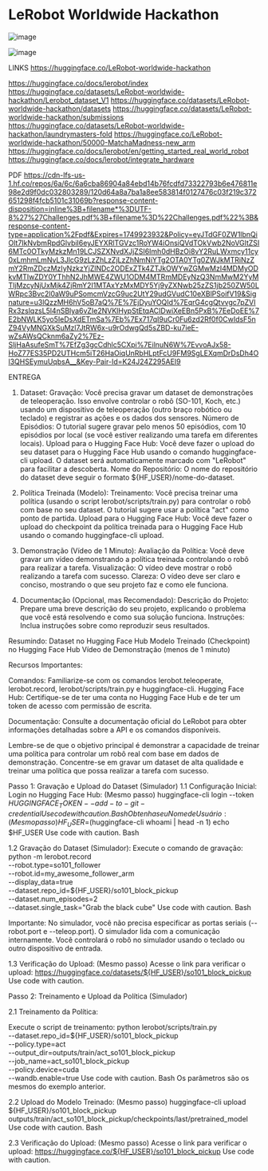 # LeRobot Worldwide Hackathon
![image](https://github.com/user-attachments/assets/8a39b401-5670-45e7-8072-bb5e5935b9d5)

![image](https://github.com/user-attachments/assets/de501d45-9256-484f-992b-fa4118b8c2be)

LINKS
https://huggingface.co/LeRobot-worldwide-hackathon


https://huggingface.co/docs/lerobot/index
https://huggingface.co/datasets/LeRobot-worldwide-hackathon/Lerobot_dataset_V1
https://huggingface.co/datasets/LeRobot-worldwide-hackathon/datasets
https://huggingface.co/datasets/LeRobot-worldwide-hackathon/submissions
https://huggingface.co/datasets/LeRobot-worldwide-hackathon/laundrymasters-fold
https://huggingface.co/LeRobot-worldwide-hackathon/50000-MatchaMadness-new_arm
https://huggingface.co/docs/lerobot/en/getting_started_real_world_robot
https://huggingface.co/docs/lerobot/integrate_hardware

PDF
https://cdn-lfs-us-1.hf.co/repos/6a/6c/6a6cba86904a84ebd14b76fcdfd73322793b6e476811e98e2d9f0dc032803289/120d64a8a7ba1a8ee583814f0127476c03f219c372651298f4fcb5101c31069b?response-content-disposition=inline%3B+filename*%3DUTF-8%27%27Challenges.pdf%3B+filename%3D%22Challenges.pdf%22%3B&response-content-type=application%2Fpdf&Expires=1749923932&Policy=eyJTdGF0ZW1lbnQiOlt7IkNvbmRpdGlvbiI6eyJEYXRlTGVzc1RoYW4iOnsiQVdTOkVwb2NoVGltZSI6MTc0OTkyMzkzMn19LCJSZXNvdXJjZSI6Imh0dHBzOi8vY2RuLWxmcy11cy0xLmhmLmNvL3JlcG9zLzZhLzZjLzZhNmNiYTg2OTA0YTg0ZWJkMTRiNzZmY2RmZDczMzIyNzkzYjZlNDc2ODExZTk4ZTJkOWYwZGMwMzI4MDMyODkvMTIwZDY0YThhN2JhMWE4ZWU1ODM4MTRmMDEyNzQ3NmMwM2YyMTljMzcyNjUxMjk4ZjRmY2I1MTAxYzMxMDY5Yj9yZXNwb25zZS1jb250ZW50LWRpc3Bvc2l0aW9uPSomcmVzcG9uc2UtY29udGVudC10eXBlPSoifV19&Signature=u3lQzzMH6hV5oB7aQ%7E%7EjDyuYOQId%7EqrG4cgQtvvgc7pZVIRx3zslqzsL5l4nSBlya6vZIe2NVKlHypStEtqACIDwiXeEBn5PxB%7EeDoEE%7E2bNWLK5yo5IeDsXdETmSa%7Eb%7Ex717qI9uCr0Fu6zd2Rf0f0CwIdsF5nZ94VyMNGXkSuMzl7JtRW6x-u9rOdwgQd5sZBD-ku7ieE-wZsAWsQCknm6aZy2%7Ez-SljHaAsufeSmT%7EfZg3gcCdhlc5CXpi%7EilnuN6W%7EvvoAJx58-HoZ77ES35PD2UTHcm5iT26HaOiqUnRbHLptFcU9FM9SgLEXqmDrDsDh4Ol3QHSEymuUqbsA__&Key-Pair-Id=K24J24Z295AEI9

ENTREGA

1. Dataset:
Gravação: Você precisa gravar um dataset de demonstrações de teleoperação. Isso envolve controlar o robô (SO-101, Koch, etc.) usando um dispositivo de teleoperação (outro braço robótico ou teclado) e registrar as ações e os dados dos sensores.
Número de Episódios: O tutorial sugere gravar pelo menos 50 episódios, com 10 episódios por local (se você estiver realizando uma tarefa em diferentes locais).
Upload para o Hugging Face Hub: Você deve fazer o upload do seu dataset para o Hugging Face Hub usando o comando huggingface-cli upload. O dataset será automaticamente marcado com "LeRobot" para facilitar a descoberta.
Nome do Repositório: O nome do repositório do dataset deve seguir o formato ${HF_USER}/nome-do-dataset.

2. Política Treinada (Modelo):
Treinamento: Você precisa treinar uma política (usando o script lerobot/scripts/train.py) para controlar o robô com base no seu dataset. O tutorial sugere usar a política "act" como ponto de partida.
Upload para o Hugging Face Hub: Você deve fazer o upload do checkpoint da política treinada para o Hugging Face Hub usando o comando huggingface-cli upload.

3. Demonstração (Vídeo de 1 Minuto):
Avaliação da Política: Você deve gravar um vídeo demonstrando a política treinada controlando o robô para realizar a tarefa.
Visualização: O vídeo deve mostrar o robô realizando a tarefa com sucesso.
Clareza: O vídeo deve ser claro e conciso, mostrando o que seu projeto faz e como ele funciona.

4. Documentação (Opcional, mas Recomendado):
Descrição do Projeto: Prepare uma breve descrição do seu projeto, explicando o problema que você está resolvendo e como sua solução funciona.
Instruções: Inclua instruções sobre como reproduzir seus resultados.


Resumindo:
Dataset no Hugging Face Hub
Modelo Treinado (Checkpoint) no Hugging Face Hub
Vídeo de Demonstração (menos de 1 minuto)

Recursos Importantes:

Comandos: Familiarize-se com os comandos lerobot.teleoperate, lerobot.record, lerobot/scripts/train.py e huggingface-cli.
Hugging Face Hub: Certifique-se de ter uma conta no Hugging Face Hub e de ter um token de acesso com permissão de escrita.

Documentação: Consulte a documentação oficial do LeRobot para obter informações detalhadas sobre a API e os comandos disponíveis.

Lembre-se de que o objetivo principal é demonstrar a capacidade de treinar uma política para controlar um robô real com base em dados de demonstração. Concentre-se em gravar um dataset de alta qualidade e treinar uma política que possa realizar a tarefa com sucesso.

Passo 1: Gravação e Upload do Dataset (Simulador)
1.1 Configuração Inicial:
Login no Hugging Face Hub: (Mesmo passo)
huggingface-cli login --token ${HUGGINGFACE_TOKEN} --add-to-git-credential
Use code with caution.
Bash
Obtenha seu Nome de Usuário: (Mesmo passo)
HF_USER=$(huggingface-cli whoami | head -n 1)
echo $HF_USER
Use code with caution.
Bash

1.2 Gravação do Dataset (Simulador):
Execute o comando de gravação:
python -m lerobot.record \
    --robot.type=so101_follower \
    --robot.id=my_awesome_follower_arm \
    --display_data=true \
    --dataset.repo_id=${HF_USER}/so101_block_pickup \
    --dataset.num_episodes=2 \
    --dataset.single_task="Grab the black cube"
Use code with caution.
Bash

Importante: No simulador, você não precisa especificar as portas seriais (--robot.port e --teleop.port). O simulador lida com a comunicação internamente.
Você controlará o robô no simulador usando o teclado ou outro dispositivo de entrada.

1.3 Verificação do Upload: (Mesmo passo)
Acesse o link para verificar o upload:
https://huggingface.co/datasets/${HF_USER}/so101_block_pickup
Use code with caution.


Passo 2: Treinamento e Upload da Política (Simulador)

2.1 Treinamento da Política:

Execute o script de treinamento:
python lerobot/scripts/train.py \
  --dataset.repo_id=${HF_USER}/so101_block_pickup \
  --policy.type=act \
  --output_dir=outputs/train/act_so101_block_pickup \
  --job_name=act_so101_block_pickup \
  --policy.device=cuda \
  --wandb.enable=true
Use code with caution.
Bash
Os parâmetros são os mesmos do exemplo anterior.

2.2 Upload do Modelo Treinado: (Mesmo passo)
huggingface-cli upload ${HF_USER}/so101_block_pickup \
  outputs/train/act_so101_block_pickup/checkpoints/last/pretrained_model
Use code with caution.
Bash

2.3 Verificação do Upload: (Mesmo passo)
Acesse o link para verificar o upload:
https://huggingface.co/${HF_USER}/so101_block_pickup
Use code with caution.



